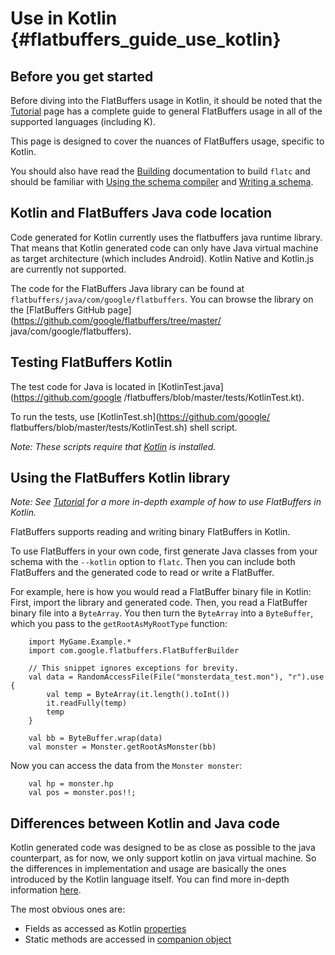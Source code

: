 Use in Kotlin    {#flatbuffers_guide_use_kotlin}
==============

## Before you get started

Before diving into the FlatBuffers usage in Kotlin, it should be noted that
the [Tutorial](../tutorial.md) page has a complete guide to
general FlatBuffers usage in all of the supported languages (including K).

This page is designed to cover the nuances of FlatBuffers usage, specific to Kotlin.

You should also have read the [Building](../building.md)
documentation to build `flatc` and should be familiar with
[Using the schema compiler](../flatc.md) and
[Writing a schema](../schema.md).

## Kotlin and FlatBuffers Java code location

Code generated for Kotlin currently uses the flatbuffers java runtime library. That means that Kotlin generated code can only have Java virtual machine as target architecture (which includes Android). Kotlin Native and Kotlin.js are currently not supported.

The code for the FlatBuffers Java library can be found at
`flatbuffers/java/com/google/flatbuffers`. You can browse the library on the
[FlatBuffers GitHub page](https://github.com/google/flatbuffers/tree/master/
java/com/google/flatbuffers).

## Testing FlatBuffers Kotlin

The test code for Java is located in [KotlinTest.java](https://github.com/google
/flatbuffers/blob/master/tests/KotlinTest.kt).

To run the tests, use  [KotlinTest.sh](https://github.com/google/
flatbuffers/blob/master/tests/KotlinTest.sh) shell script.

*Note: These scripts require that [Kotlin](https://kotlinlang.org/) is installed.*

## Using the FlatBuffers Kotlin library

*Note: See [Tutorial](../tutorial.md) for a more in-depth
example of how to use FlatBuffers in Kotlin.*

FlatBuffers supports reading and writing binary FlatBuffers in Kotlin.

To use FlatBuffers in your own code, first generate Java classes from your
schema with the `--kotlin` option to `flatc`.
Then you can include both FlatBuffers and the generated code to read
or write a FlatBuffer.

For example, here is how you would read a FlatBuffer binary file in Kotlin:
First, import the library and generated code. Then, you read a FlatBuffer binary
file into a `ByteArray`.  You then turn the `ByteArray` into a `ByteBuffer`, which you
pass to the `getRootAsMyRootType` function:

~~~~~~~~~~~~~~~~~~~~~~~~~~~~~~~~~~~~~~~~~~~~~~~~~~~~~~~~~~~~~~~~~~{.kt}
    import MyGame.Example.*
    import com.google.flatbuffers.FlatBufferBuilder

    // This snippet ignores exceptions for brevity.
    val data = RandomAccessFile(File("monsterdata_test.mon"), "r").use {
        val temp = ByteArray(it.length().toInt())
        it.readFully(temp)
        temp
    }

    val bb = ByteBuffer.wrap(data)
    val monster = Monster.getRootAsMonster(bb)
~~~~~~~~~~~~~~~~~~~~~~~~~~~~~~~~~~~~~~~~~~~~~~~~~~~~~~~~~~~~~~~~~~

Now you can access the data from the `Monster monster`:

~~~~~~~~~~~~~~~~~~~~~~~~~~~~~~~~~~~~~~~~~~~~~~~~~~~~~~~~~~~~~~~~~~{.kt}
    val hp = monster.hp
    val pos = monster.pos!!;
~~~~~~~~~~~~~~~~~~~~~~~~~~~~~~~~~~~~~~~~~~~~~~~~~~~~~~~~~~~~~~~~~~



## Differences between Kotlin and Java code

Kotlin generated code was designed to be as close as possible to the java counterpart, as for now, we only support kotlin on java virtual machine. So the differences in implementation and usage are basically the ones introduced by the Kotlin language itself. You can find more in-depth information [here](https://kotlinlang.org/docs/reference/comparison-to-java.html).

The most obvious ones are:

* Fields as accessed as Kotlin [properties](https://kotlinlang.org/docs/reference/properties.html)
* Static methods are accessed in [companion object](https://kotlinlang.org/docs/reference/classes.html#companion-objects)
